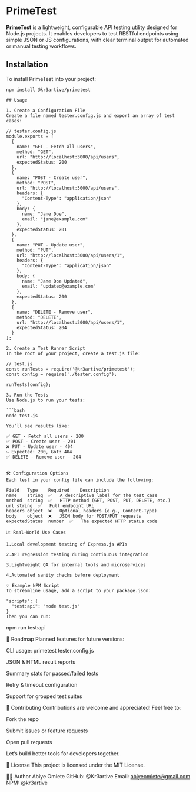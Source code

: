 # PrimeTest

**PrimeTest** is a lightweight, configurable API testing utility designed for Node.js projects. It enables developers to test RESTful endpoints using simple JSON or JS configurations, with clear terminal output for automated or manual testing workflows.


## Installation

To install PrimeTest into your project:

```
npm install @kr3artive/primetest

## Usage

1. Create a Configuration File
Create a file named tester.config.js and export an array of test cases:

// tester.config.js
module.exports = [
  {
    name: "GET - Fetch all users",
    method: "GET",
    url: "http://localhost:3000/api/users",
    expectedStatus: 200
  },
  {
    name: "POST - Create user",
    method: "POST",
    url: "http://localhost:3000/api/users",
    headers: {
      "Content-Type": "application/json"
    },
    body: {
      name: "Jane Doe",
      email: "jane@example.com"
    },
    expectedStatus: 201
  },
  {
    name: "PUT - Update user",
    method: "PUT",
    url: "http://localhost:3000/api/users/1",
    headers: {
      "Content-Type": "application/json"
    },
    body: {
      name: "Jane Doe Updated",
      email: "updated@example.com"
    },
    expectedStatus: 200
  },
  {
    name: "DELETE - Remove user",
    method: "DELETE",
    url: "http://localhost:3000/api/users/1",
    expectedStatus: 204
  }
];

2. Create a Test Runner Script
In the root of your project, create a test.js file:

// test.js
const runTests = require('@kr3artive/primetest');
const config = require('./tester.config');

runTests(config);

3. Run the Tests
Use Node.js to run your tests:

```bash
node test.js

You’ll see results like:

✅ GET - Fetch all users - 200
✅ POST - Create user - 201
❌ PUT - Update user - 404
↪ Expected: 200, Got: 404
✅ DELETE - Remove user - 204


🛠 Configuration Options
Each test in your config file can include the following:

Field	Type	Required	Description
name	string	✅	A descriptive label for the test case
method	string	✅	HTTP method (GET, POST, PUT, DELETE, etc.)
url	string	✅	Full endpoint URL
headers	object	❌	Optional headers (e.g., Content-Type)
body	object	❌	JSON body for POST/PUT requests
expectedStatus	number	✅	The expected HTTP status code

📈 Real-World Use Cases

1.Local development testing of Express.js APIs

2.API regression testing during continuous integration

3.Lightweight QA for internal tools and microservices

4.Automated sanity checks before deployment

💡 Example NPM Script
To streamline usage, add a script to your package.json:

"scripts": {
  "test:api": "node test.js"
}
Then you can run:
```
npm run test:api


📌 Roadmap
Planned features for future versions:

 CLI usage: primetest tester.config.js

 JSON & HTML result reports

 Summary stats for passed/failed tests

 Retry & timeout configuration

 Support for grouped test suites

🙌 Contributing
Contributions are welcome and appreciated! Feel free to:

Fork the repo

Submit issues or feature requests

Open pull requests

Let’s build better tools for developers together.

📄 License
This project is licensed under the MIT License.

👨‍💻 Author
Abiye Omiete
GitHub: @Kr3artive
Email: abiyeomiete@gmail.com
NPM: @kr3artive
